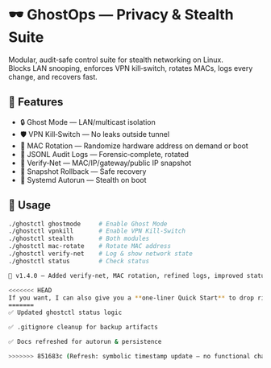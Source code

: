# 🕶️ GhostOps — Privacy & Stealth Suite

Modular, audit‑safe control suite for stealth networking on Linux.  
Blocks LAN snooping, enforces VPN kill‑switch, rotates MACs, logs every change, and recovers fast.

## 🚀 Features
- 🔒 Ghost Mode — LAN/multicast isolation
- 🛡️ VPN Kill‑Switch — No leaks outside tunnel
- 🔄 MAC Rotation — Randomize hardware address on demand or boot
- 🧾 JSONL Audit Logs — Forensic‑complete, rotated
- 📡 Verify‑Net — MAC/IP/gateway/public IP snapshot
- 🧯 Snapshot Rollback — Safe recovery
- 🔁 Systemd Autorun — Stealth on boot

## 🔧 Usage
```bash
./ghostctl ghostmode     # Enable Ghost Mode
./ghostctl vpnkill       # Enable VPN Kill‑Switch
./ghostctl stealth       # Both modules
./ghostctl mac-rotate    # Rotate MAC address
./ghostctl verify-net    # Log & show network state
./ghostctl status        # Check status

📌 v1.4.0 — Added verify-net, MAC rotation, refined logs, improved status output

<<<<<<< HEAD
If you want, I can also give you a **one‑liner Quick Start** to drop right under the title so new users can clone and run GhostOps in seconds — that would make this minimal README even more powerful for onboarding.
=======
✅ Updated ghostctl status logic

✅ .gitignore cleanup for backup artifacts

✅ Docs refreshed for autorun & persistence

>>>>>>> 851683c (Refresh: symbolic timestamp update — no functional changes)




